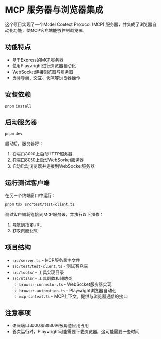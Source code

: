# MCP 服务器与浏览器集成

这个项目实现了一个Model Context Protocol (MCP) 服务器，并集成了浏览器自动化功能，使MCP客户端能够控制浏览器。

## 功能特点

- 基于Express的MCP服务器
- 使用Playwright进行浏览器自动化
- WebSocket连接浏览器与服务器
- 支持导航、交互、快照等浏览器操作

## 安装依赖

```bash
pnpm install
```

## 启动服务器

```bash
pnpm dev
```

启动后，服务器将：
1. 在端口3000上启动HTTP服务器
2. 在端口8080上启动WebSocket服务器
3. 自动启动浏览器并连接到WebSocket服务器

## 运行测试客户端

在另一个终端窗口中运行：

```bash
pnpm tsx src/test/test-client.ts
```

测试客户端将连接到MCP服务器，并执行以下操作：
1. 导航到指定URL
2. 获取页面快照

## 项目结构

- `src/server.ts` - MCP服务器主文件
- `src/test/test-client.ts` - 测试客户端
- `src/tools/` - 工具实现目录
- `src/utils/` - 工具函数和辅助类
  - `browser-connector.ts` - WebSocket服务器实现
  - `browser-automation.ts` - Playwright浏览器自动化
  - `mcp-context.ts` - MCP上下文，提供与浏览器通信的接口

## 注意事项

- 确保端口3000和8080未被其他应用占用
- 首次运行时，Playwright可能需要下载浏览器，这可能需要一些时间